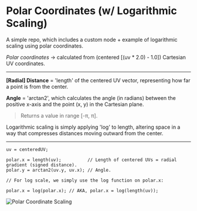 # Polar Coordinates (w/ Logarithmic Scaling)

A simple repo, which includes a custom node + example of logarithmic scaling using polar coordinates.

*Polar coordinates* -> calculated from (centered [(uv * 2.0) - 1.0]) Cartesian UV coordinates.

---

**[Radial] Distance** = 'length' of the centered UV vector, representing how far a point is from the center. 

**Angle** = 'arctan2', which calculates the angle (in radians) between the positive x-axis and the point (x, y) in the Cartesian plane.
> Returns a value in range [-π, π].

Logarithmic scaling is simply applying 'log' to length, altering space in a way that compresses distances moving outward from the center.

---

```
uv = centeredUV;

polar.x = length(uv);          // Length of centered UVs = radial gradient (signed distance).
polar.y = arctan2(uv.y, uv.x); // Angle.

// For log scale, we simply use the log function on polar.x:

polar.x = log(polar.x); // AKA, polar.x = log(length(uv));
```

![Polar Coordinate Scaling](https://github.com/user-attachments/assets/3e955f9d-5523-4ed8-9068-40c89eef5094)
